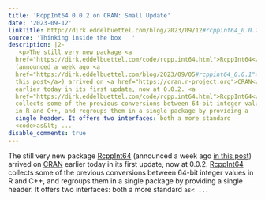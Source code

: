 ```yaml
---
title: 'RcppInt64 0.0.2 on CRAN: Small Update'
date: '2023-09-12'
linkTitle: http://dirk.eddelbuettel.com/blog/2023/09/12#rcppint64_0.0.2
source: 'Thinking inside the box   '
description: |2-
   <p>The still very new package <a
  href="https://dirk.eddelbuettel.com/code/rcpp.int64.html">RcppInt64</a>
  (announced a week ago <a
  href="https://dirk.eddelbuettel.com/blog/2023/09/05#rcppint64_0.0.1">in
  this post</a>) arrived on <a href="https://cran.r-project.org">CRAN</a>
  earlier today in its first update, now at 0.0.2. <a
  href="https://dirk.eddelbuettel.com/code/rcpp.int64.html">RcppInt64</a>
  collects some of the previous conversions between 64-bit integer values
  in R and C++, and regroups them in a single package by providing a
  single header. It offers two interfaces: both a more standard
  <code>as&lt; ...
disable_comments: true
---
```

 <p>The still very new package <a
href="https://dirk.eddelbuettel.com/code/rcpp.int64.html">RcppInt64</a>
(announced a week ago <a
href="https://dirk.eddelbuettel.com/blog/2023/09/05#rcppint64_0.0.1">in
this post</a>) arrived on <a href="https://cran.r-project.org">CRAN</a>
earlier today in its first update, now at 0.0.2. <a
href="https://dirk.eddelbuettel.com/code/rcpp.int64.html">RcppInt64</a>
collects some of the previous conversions between 64-bit integer values
in R and C++, and regroups them in a single package by providing a
single header. It offers two interfaces: both a more standard
<code>as&lt; ...